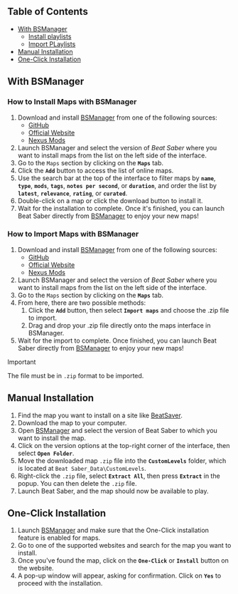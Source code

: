 ## Table of Contents

- [With BSManager](#with-bsmanager)
    - [Install playlists](#how-to-install-maps-with-bsmanager)
    - [Import PLaylists](#how-to-import-maps-with-bsmanager)
- [Manual Installation](#manual-installation)
- [One-Click Installation](#one-click-installation)

## With BSManager

### How to Install Maps with BSManager

1. Download and install [BSManager](https://www.bsmanager.io) from one of the following sources:  
    - [GitHub](https://github.com/Zagrios/bs-manager/releases/latest)
    - [Official Website](https://www.bsmanager.io)  
    - [Nexus Mods](https://www.nexusmods.com/beatsaber/mods/18?tab=files)
2. Launch BSManager and select the version of *Beat Saber* where you want to install maps from the list on the left side of the interface.  
3. Go to the `Maps` section by clicking on the __`Maps`__ tab.  
4. Click the __`Add`__ button to access the list of online maps.  
5. Use the search bar at the top of the interface to filter maps by __`name`__, __`type`__, __`mods`__, __`tags`__, __`notes per second`__, or __`duration`__, and order the list by __`latest`__, __`relevance`__, __`rating`__, or __`curated`__.  
6. Double-click on a map or click the download button to install it.  
7. Wait for the installation to complete. Once it's finished, you can launch Beat Saber directly from [BSManager](https://www.bsmanager.io) to enjoy your new maps!  

### How to Import Maps with BSManager

1. Download and install [BSManager](https://www.bsmanager.io) from one of the following sources:  
    - [GitHub](https://github.com/Zagrios/bs-manager/releases/latest)
    - [Official Website](https://www.bsmanager.io)  
    - [Nexus Mods](https://www.nexusmods.com/beatsaber/mods/18?tab=files)
2. Launch BSManager and select the version of *Beat Saber* where you want to install maps from the list on the left side of the interface.  
3. Go to the `Maps` section by clicking on the __`Maps`__ tab.  
4. From here, there are two possible methods:  
   1. Click the __`Add`__ button, then select __`Import maps`__ and choose the .zip file to import.  
   2. Drag and drop your .zip file directly onto the maps interface in BSManager.  
5. Wait for the import to complete. Once finished, you can launch Beat Saber directly from [BSManager](https://www.bsmanager.io) to enjoy your new maps!  

> [!Important]
> The file must be in `.zip` format to be imported.

## Manual Installation

1. Find the map you want to install on a site like [BeatSaver](https://beatsaver.com).
2. Download the map to your computer.
3. Open [BSManager](https://www.bsmanager.io) and select the version of Beat Saber to which you want to install the map.
4. Click on the version options at the top-right corner of the interface, then select __`Open Folder`__.
5. Move the downloaded map `.zip` file into the __`CustomLevels`__ folder, which is located at `Beat Saber_Data\CustomLevels`.
6. Right-click the `.zip` file, select __`Extract All`__, then press __`Extract`__ in the popup. You can then delete the `.zip` file.
7. Launch Beat Saber, and the map should now be available to play.

## One-Click Installation

1. Launch [BSManager](https://www.bsmanager.io) and make sure that the One-Click installation feature is enabled for maps.
2. Go to one of the supported websites and search for the map you want to install.
3. Once you've found the map, click on the __`One-Click`__ or __`Install`__ button on the website.
4. A pop-up window will appear, asking for confirmation. Click on __`Yes`__ to proceed with the installation.
